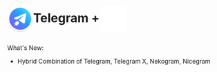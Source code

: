 # <img align="left" src="ic_launcher.png" height="60" width="60" /> <p align=left>Telegram +<img align="center" src="icon_foreground.png" height="60" width="60" ></p>

What's New:

- Hybrid Combination of Telegram, Telegram X, Nekogram, Nicegram
